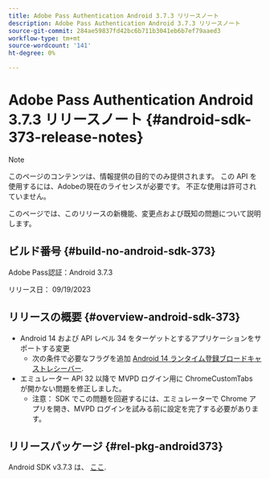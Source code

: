 ```yaml
---
title: Adobe Pass Authentication Android 3.7.3 リリースノート
description: Adobe Pass Authentication Android 3.7.3 リリースノート
source-git-commit: 284ae59837fd42bc6b711b3041eb6b7ef79aaed3
workflow-type: tm+mt
source-wordcount: '141'
ht-degree: 0%

---
```


# Adobe Pass Authentication Android 3.7.3 リリースノート {#android-sdk-373-release-notes}

>[!NOTE]
>
>このページのコンテンツは、情報提供の目的でのみ提供されます。 この API を使用するには、Adobeの現在のライセンスが必要です。 不正な使用は許可されていません。

このページでは、このリリースの新機能、変更点および既知の問題について説明します。

## ビルド番号 {#build-no-android-sdk-373}

Adobe Pass認証：Android 3.7.3

リリース日： 09/19/2023



## リリースの概要 {#overview-android-sdk-373}

* Android 14 および API レベル 34 をターゲットとするアプリケーションをサポートする変更
   * 次の条件で必要なフラグを追加 [Android 14 ランタイム登録ブロードキャストレシーバー](https://developer.android.com/about/versions/14/behavior-changes-14#runtime-receivers-exported).
* エミュレーター API 32 以降で MVPD ログイン用に ChromeCustomTabs が開かない問題を修正しました。
   * 注意： SDK でこの問題を回避するには、エミュレーターで Chrome アプリを開き、MVPD ログインを試みる前に設定を完了する必要があります。


## リリースパッケージ {#rel-pkg-android373}

Android SDK v3.7.3 は、 [ここ](https://tve.zendesk.com/hc/en-us/articles/204963219-Android-Native-AccessEnabler-Library).
